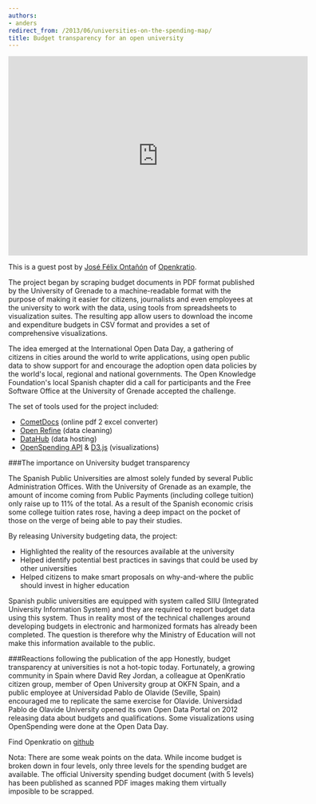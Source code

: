 ```yaml
---
authors:
- anders
redirect_from: /2013/06/universities-on-the-spending-map/
title: Budget transparency for an open university
---
```


<iframe width='600' height='400' src='http://openspending.org/upo-income-budget/embed?widget=treemap&state=%7B%22drilldown%22%3A%22articulo%22%2C%22year%22%3A%222012%22%2C%22cuts%22%3A%7B%7D%2C%22drilldowns%22%3A%5B%22articulo%22%5D%7D&width=600&height=400' frameborder='0'></iframe>

This is a guest post by [José Félix Ontañón](https://twitter.com/fontanon) of [Openkratio](http://openkratio.org/).

The project began by scraping budget documents in PDF format published by the University of Grenade to a machine-readable format with the purpose of making it easier for citizens, journalists and even employees at the university to work with the data, using tools from spreadsheets to visualization suites. The resulting app allow users to download the income and expenditure budgets in CSV format and provides a set of comprehensive visualizations.

The idea emerged at the International Open Data Day, a gathering of citizens in cities around the world to write applications, using open public data to show support for and encourage the adoption open data policies by the world's local, regional and national governments. The Open Knowledge Foundation's local Spanish chapter did a call for participants and the Free Software Office at the University of Grenade accepted the challenge.

The set of tools used for the project included:

* [CometDocs](http://www.cometdocs.com/) (online pdf 2 excel converter)
* [Open Refine](http://openrefine.org/) (data cleaning)
* [DataHub](http://datahub.io) (data hosting)
* [OpenSpending API](http://docs.openspending.org/en/latest/model/design.html) & [D3.js](http://d3js.org) (visualizations)

###The importance on University budget transparency

The Spanish Public Universities are almost solely funded by several Public Administration Offices. With the University of Grenade as an example, the amount of income coming from Public Payments (including college tuition) only raise up to 11% of the total. As a result of the Spanish economic crisis some college tuition rates rose, having a deep impact on the
pocket of those on the verge of being able to pay their studies.

By releasing University budgeting data, the project:

* Highlighted the reality of the resources available at the university
* Helped identify potential best practices in savings that could be used by other universities
* Helped citizens to make smart proposals on why-and-where the public should invest in higher education

Spanish public universities are equipped with system called SIIU (Integrated University Information System) and they are required to report budget data using this
system. Thus in reality most of the technical challenges around developing budgets in electronic and harmonized formats has already been completed. The question is therefore why the Ministry of Education will not make this information available to the public.

###Reactions following the publication of the app
Honestly, budget transparency at universities is not a hot-topic today. Fortunately, a growing community in Spain where David Rey Jordan, a colleague at OpenKratio citizen group, member
of Open University group at OKFN Spain, and a public employee at Universidad Pablo de Olavide (Seville, Spain) encouraged me to replicate the same exercise for Olavide. Universidad Pablo de Olavide University opened its own Open Data Portal on 2012 releasing data about budgets and qualifications. Some visualizations using OpenSpending were done at the Open Data Day.

Find Openkratio on [github](http://openkratio.github.io/ugr-presupuestos/)

Nota: There are some weak points on the data. While income budget is broken down in
four levels, only three levels for the spending budget are available. The official University
spending budget document (with 5 levels) has been published as scanned PDF images
making them virtually imposible to be scrapped.
